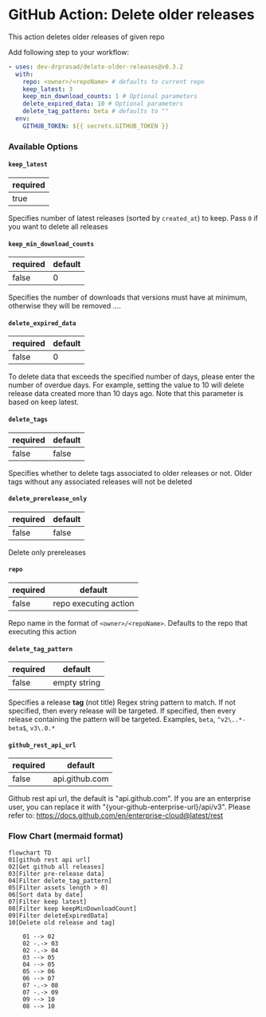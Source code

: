# GitHub Action: Delete older releases

This action deletes older releases of given repo

Add following step to your workflow:

```yaml
- uses: dev-drprasad/delete-older-releases@v0.3.2
  with:
    repo: <owner>/<repoName> # defaults to current repo
    keep_latest: 3
    keep_min_download_counts: 1 # Optional parameters
    delete_expired_data: 10 # Optional parameters
    delete_tag_pattern: beta # defaults to ""
  env:
    GITHUB_TOKEN: ${{ secrets.GITHUB_TOKEN }}
```

### Available Options

#### `keep_latest`

| required |
| -------- |
| true     |

Specifies number of latest releases (sorted by `created_at`) to keep. Pass `0` if you want to delete all releases

#### `keep_min_download_counts`

| required | default |
| -------- | ------- |
| false    |    0    |

Specifies the number of downloads that versions must have at minimum, otherwise they will be removed ....

#### `delete_expired_data`

| required | default |
| -------- | ------- |
| false    |    0    |

To delete data that exceeds the specified number of days, please enter the number of overdue days. For example, setting the value to 10 will delete release data created more than 10 days ago. Note that this parameter is based on keep latest.

#### `delete_tags`

| required | default |
| -------- | ------- |
| false    | false   |

Specifies whether to delete tags associated to older releases or not. Older tags without any associated releases will not be deleted

#### `delete_prerelease_only`

| required | default |
| -------- | ------- |
| false    | false   |

Delete only prereleases

#### `repo`

| required | default               |
| -------- | --------------------- |
| false    | repo executing action |

Repo name in the format of `<owner>/<repoName>`. Defaults to the repo that executing this action

#### `delete_tag_pattern`

| required | default      |
| -------- | ------------ |
| false    | empty string |

Specifies a release **tag** (not title) Regex string pattern to match. If not specified, then every release will be targeted. If specified, then every release containing the pattern will be targeted. Examples, `beta`, `^v2\..*-beta$`, `v3\.0.*`

#### `github_rest_api_url`

| required | default      |
| -------- | ------------ |
| false    |api.github.com|

Github rest api url, the default is "api.github.com". If you are an enterprise user, you can replace it with "{your-github-enterprise-url}/api/v3". Please refer to: https://docs.github.com/en/enterprise-cloud@latest/rest

### Flow Chart (mermaid format)

```mermaid
flowchart TD 
01[github rest api url]
02[Get github all releases]
03[Filter pre-release data]
04[Filter delete_tag_pattern]
05[Filter assets length > 0]
06[Sort data by date]
07[Filter keep latest]
08[Filter keep keepMinDownloadCount]
09[Filter deleteExpiredData]
10[Delete old release and tag]

    01 --> 02
    02 -.-> 03
    02 -.-> 04
    03 --> 05
    04 --> 05
    05 --> 06
    06 --> 07
    07 -.-> 08
    07 -.-> 09
    09 --> 10
    08 --> 10
```
